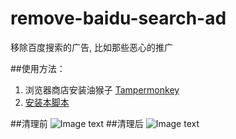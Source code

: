 # remove-baidu-search-ad
移除百度搜索的广告, 比如那些恶心的推广

##使用方法：
1. 浏览器商店安装油猴子 [Tampermonkey](http://tampermonkey.net/)
2. [安装本脚本](https://greasyfork.org/zh-CN/scripts/18288-%E7%A7%BB%E9%99%A4%E7%99%BE%E5%BA%A6%E6%90%9C%E7%B4%A2%E7%9A%84%E5%B9%BF%E5%91%8A)

##清理前
![Image text](https://github.com/JackieZheng/remove-baidu-search-ad/blob/master/images/001.png)
##清理后
![Image text](https://github.com/JackieZheng/remove-baidu-search-ad/blob/master/images/002.png)
